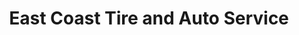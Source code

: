 ---
title: "East Coast Tire and Auto Service"
url: /watervliet/east-coast-tire-and-auto-service/
shop: Autowerkstatt
---